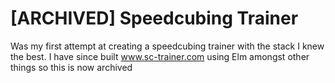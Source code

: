 # [ARCHIVED] Speedcubing Trainer

Was my first attempt at creating a speedcubing trainer with the stack I knew the best. I have since built www.sc-trainer.com using Elm amongst other things so this is now archived
